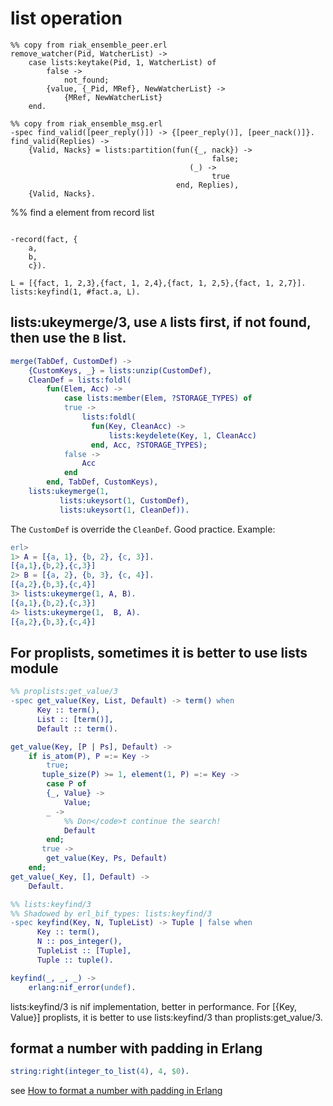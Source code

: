 # list operation

```
%% copy from riak_ensemble_peer.erl
remove_watcher(Pid, WatcherList) ->
    case lists:keytake(Pid, 1, WatcherList) of
        false ->
            not_found;
        {value, {_Pid, MRef}, NewWatcherList} ->
            {MRef, NewWatcherList}
    end.

%% copy from riak_ensemble_msg.erl
-spec find_valid([peer_reply()]) -> {[peer_reply()], [peer_nack()]}.
find_valid(Replies) ->
    {Valid, Nacks} = lists:partition(fun({_, nack}) ->
                                             false;
                                        (_) ->
                                             true
                                     end, Replies),
    {Valid, Nacks}.
```

%% find a element from record list

```

-record(fact, {
	a,
	b,
	c}).

L = [{fact, 1, 2,3},{fact, 1, 2,4},{fact, 1, 2,5},{fact, 1, 2,7}].
lists:keyfind(1, #fact.a, L).

```

## lists:ukeymerge/3, use `A` lists first, if not found, then use the  `B` list.

``` erlang
merge(TabDef, CustomDef) ->
    {CustomKeys, _} = lists:unzip(CustomDef),
    CleanDef = lists:foldl(
		fun(Elem, Acc) ->
		    case lists:member(Elem, ?STORAGE_TYPES) of
			true ->
			    lists:foldl(
			      fun(Key, CleanAcc) ->
				      lists:keydelete(Key, 1, CleanAcc)
			      end, Acc, ?STORAGE_TYPES);
			false ->
			    Acc
		    end
		end, TabDef, CustomKeys),
    lists:ukeymerge(1,
		   lists:ukeysort(1, CustomDef),
		   lists:ukeysort(1, CleanDef)).
```
The `CustomDef` is override the `CleanDef`. Good practice.
Example:

``` erlang
erl>
1> A = [{a, 1}, {b, 2}, {c, 3}].
[{a,1},{b,2},{c,3}]
2> B = [{a, 2}, {b, 3}, {c, 4}].
[{a,2},{b,3},{c,4}]
3> lists:ukeymerge(1, A, B).
[{a,1},{b,2},{c,3}]
4> lists:ukeymerge(1,  B, A).
[{a,2},{b,3},{c,4}]
```

## For proplists, sometimes it is better to use lists module

``` erlang
%% proplists:get_value/3
-spec get_value(Key, List, Default) -> term() when
      Key :: term(),
      List :: [term()],
      Default :: term().

get_value(Key, [P | Ps], Default) ->
    if is_atom(P), P =:= Key ->
	    true;
       tuple_size(P) >= 1, element(1, P) =:= Key ->
	    case P of
		{_, Value} ->
		    Value;
		_ ->
		    %% Don</code>t continue the search!
		    Default
	    end;
       true ->
	    get_value(Key, Ps, Default)
    end;
get_value(_Key, [], Default) ->
    Default.

%% lists:keyfind/3
%% Shadowed by erl_bif_types: lists:keyfind/3
-spec keyfind(Key, N, TupleList) -> Tuple | false when
      Key :: term(),
      N :: pos_integer(),
      TupleList :: [Tuple],
      Tuple :: tuple().

keyfind(_, _, _) ->
    erlang:nif_error(undef).
```
lists:keyfind/3 is nif implementation, better in performance.
For [{Key, Value}] proplists, it is better to use lists:keyfind/3 than proplists:get_value/3.

## format a number with padding in Erlang

``` erlang
string:right(integer_to_list(4), 4, $0).
```
see [How to format a number with padding in Erlang](https://stackoverflow.com/questions/1251869/how-to-format-a-number-with-padding-in-erlang)
